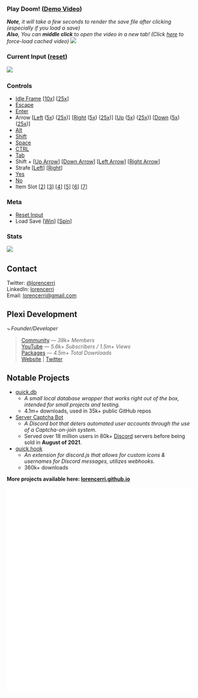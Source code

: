 ### Play Doom! (<a href="https://fs.plexidev.org/api/JkVbeCk.mp4">Demo Video</a>)

_**Note**, it will take a few seconds to render the save file after clicking (especially if you load a save)_<br>
_**Also**, You can **middle click** to open the video in a new tab! (Click <a href="https://doom.plexidev.org/video/github.mp4" target="_blank">here</a> to force-load cached video)_
<a href="https://doom.plexidev.org/video/github/generate?">
<img src="https://github.com/lorencerri/play-doom/blob/main/static/doom-video.jpg?raw=true">
</a> <br>

### Current Input (<a href="https://doom.plexidev.org/input/github/reset/?callback=https://github.com/lorencerri">reset</a>)

<img src="https://doom.plexidev.org/input/github?cf" />

### Controls
-   <a href="https://doom.plexidev.org/input/github/append?input=,&callback=https://github.com/lorencerri">Idle Frame</a> [<a href="https://doom.plexidev.org/input/github/append?input=,,,,,,,,,,&callback=https://github.com/lorencerri">10x</a>] [<a href="https://doom.plexidev.org/input/github/append?input=,,,,,,,,,,,,,,,,,,,,,,,,,&callback=https://github.com/lorencerri">25x</a>]
-   <a href="https://doom.plexidev.org/input/github/append?input=x,&callback=https://github.com/lorencerri">Escape</a>
-   <a href="https://doom.plexidev.org/input/github/append?input=e,&callback=https://github.com/lorencerri">Enter</a>
-   Arrow [<a href="https://doom.plexidev.org/input/github/append?input=l,&callback=https://github.com/lorencerri">Left</a> (<a href="https://doom.plexidev.org/input/github/append?input=l,l,l,l,l,&callback=https://github.com/lorencerri">5x</a>) (<a href="https://doom.plexidev.org/input/github/append?input=l,l,l,l,l,l,l,l,l,l,l,l,l,l,l,l,l,l,l,l,l,l,l,l,l,&callback=https://github.com/lorencerri">25x</a>)] [<a href="https://doom.plexidev.org/input/github/append?input=r,&callback=https://github.com/lorencerri">Right</a> (<a href="https://doom.plexidev.org/input/github/append?input=r,r,r,r,r,&callback=https://github.com/lorencerri">5x</a>) (<a href="https://doom.plexidev.org/input/github/append?input=r,r,r,r,r,r,r,r,r,r,r,r,r,r,r,r,r,r,r,r,r,r,r,r,r,&callback=https://github.com/lorencerri">25x</a>)] [<a href="https://doom.plexidev.org/input/github/append?input=u,&callback=https://github.com/lorencerri">Up</a> (<a href="https://doom.plexidev.org/input/github/append?input=u,u,u,u,u,&callback=https://github.com/lorencerri">5x</a>) (<a href="https://doom.plexidev.org/input/github/append?input=u,u,u,u,u,u,u,u,u,u,u,u,u,u,u,u,u,u,u,u,u,u,u,u,u,&callback=https://github.com/lorencerri">25x</a>)] [<a href="https://doom.plexidev.org/input/github/append?input=d,&callback=https://github.com/lorencerri">Down</a> (<a href="https://doom.plexidev.org/input/github/append?input=d,d,d,d,d,&callback=https://github.com/lorencerri">5x</a>) (<a href="https://doom.plexidev.org/input/github/append?input=d,d,d,d,d,d,d,d,d,d,d,d,d,d,d,d,d,d,d,d,d,d,d,d,d,&callback=https://github.com/lorencerri">25x</a>)]
-   <a href="https://doom.plexidev.org/input/github/append?input=a,&callback=https://github.com/lorencerri">Alt</a>
-   <a href="https://doom.plexidev.org/input/github/append?input=s,&callback=https://github.com/lorencerri">Shift</a>
-   <a href="https://doom.plexidev.org/input/github/append?input=p,&callback=https://github.com/lorencerri">Space</a>
-   <a href="https://doom.plexidev.org/input/github/append?input=f,&callback=https://github.com/lorencerri">CTRL</a>
-   <a href="https://doom.plexidev.org/input/github/append?input=t,&callback=https://github.com/lorencerri">Tab</a>
-   Shift + [<a href="https://doom.plexidev.org/input/github/append?input=U,&callback=https://github.com/lorencerri">Up Arrow</a>] [<a href="https://doom.plexidev.org/input/github/append?input=D,&callback=https://github.com/lorencerri">Down Arrow</a>] [<a href="https://doom.plexidev.org/input/github/append?input=L,&callback=https://github.com/lorencerri">Left Arrow</a>] [<a href="https://doom.plexidev.org/input/github/append?input=R,&callback=https://github.com/lorencerri">Right Arrow</a>]
-   Strafe [<a href="https://doom.plexidev.org/input/github/append?input=<,&callback=https://github.com/lorencerri">Left</a>] [<a href="https://doom.plexidev.org/input/github/append?input=>,&callback=https://github.com/lorencerri">Right</a>]
-   <a href="https://doom.plexidev.org/input/github/append?input=y,&callback=https://github.com/lorencerri">Yes</a>
-   <a href="https://doom.plexidev.org/input/github/append?input=n,&callback=https://github.com/lorencerri">No</a>
-   Item Slot [<a href="https://doom.plexidev.org/input/github/append?input=2,&callback=https://github.com/lorencerri">2</a>] [<a href="https://doom.plexidev.org/input/github/append?input=3,&callback=https://github.com/lorencerri">3</a>] [<a href="https://doom.plexidev.org/input/github/append?input=4,&callback=https://github.com/lorencerri">4</a>] [<a href="https://doom.plexidev.org/input/github/append?input=5,&callback=https://github.com/lorencerri">5</a>] [<a href="https://doom.plexidev.org/input/github/append?input=6,&callback=https://github.com/lorencerri">6</a>] [<a href="https://doom.plexidev.org/input/github/append?input=7,&callback=https://github.com/lorencerri">7</a>]

### Meta
- <a href="https://doom.plexidev.org/input/github/reset/?callback=https://github.com/lorencerri">Reset Input</a>
- Load Save [<a href="https://doom.plexidev.org/input/github/load/Win?callback=https://github.com/lorencerri">Win</a>] [<a href="https://doom.plexidev.org/input/github/load/Spin?callback=https://github.com/lorencerri">Spin</a>]

### Stats
<img src="https://doom.plexidev.org/stats/github?" />

## Contact
Twitter: [@lorencerri](https://twitter.com/lorencerri) <br>
LinkedIn: [lorencerri](https://www.linkedin.com/in/lorencerri) <br>
Email: [lorencerri@gmail.com](mailto:lorencerri@gmail.com)

## Plexi Development
*⤷ Founder/Developer*
> [Community](https://discord.gg/plexidev) — *38k+ Members* <br>
> [YouTube](https://youtube.com/c/TrueXPixels) — *5.6k+ Subscribers / 1.5m+ Views* <br>
> [Packages](https://npm-stat.com/charts.html?package=quick.db&package=quick.hook&package=quick.time&from=2017-10-17) — *4.5m+ Total Downloads* <br>
> [Website](https://plexidev.org) | [Twitter](https://twitter.com/plexidev)

## Notable Projects
- [quick.db](https://npmjs.org/quick.db)
    - *A small local database wrapper that works right out of the box, intended for small projects and testing.*
    - 4.1m+ downloads, used in 35k+ public GitHub repos
- [Server Captcha Bot](https://top.gg/bot/512333785338216465)
    - *A Discord bot that deters automated user accounts through the use of a Captcha-on-join system.*
    - Served over 18 million users in 80k+ [Discord](https://discord.gg/) servers before being sold in **August of 2021**.
- [quick.hook](https://www.npmjs.com/package/quick.hook)
    - *An extension for discord.js that allows for custom icons & usernames for Discord messages, utilizes webhooks.*
    - 360k+ downloads
    
**More projects available here: [lorencerri.github.io](https://lorencerri.github.io)**

![Metrics](https://github.com/lorencerri/lorencerri/blob/master/github-metrics.svg)
